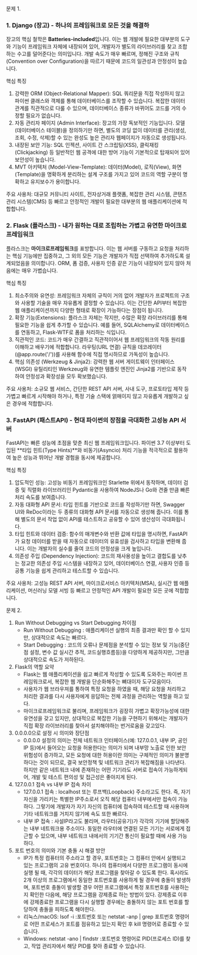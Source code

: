 문제 1. 

### 1. Django (장고) - 하나의 프레임워크로 모든 것을 해결하

장고의 핵심 철학은 **Batteries-included**입니다. 이는 웹 개발에 필요한 대부분의 도구와 기능이 프레임워크 자체에 내장되어 있어, 개발자가 별도의 라이브러리를 찾고 조합하는 수고를 덜어준다는 의미입니다. 개발 속도가 매우 빠르며, 정해진 구조와 규칙(Convention over Configuration)을 따르기 때문에 코드의 일관성과 안정성이 높습니다.

핵심 특징
1. 강력한 ORM (Object-Relational Mapper): SQL 쿼리문을 직접 작성하지 않고 파이썬 클래스와 객체를 통해 데이터베이스를 조작할 수 있습니다. 복잡한 데이터 관계를 직관적으로 다룰 수 있으며, 데이터베이스 종류가 바뀌어도 코드를 거의 수정할 필요가 없습니다.
2. 자동 관리자 페이지 (Admin Interface): 장고의 가장 독보적인 기능입니다. 모델(데이터베이스 테이블)을 정의하기만 하면, 별도의 코딩 없이 데이터를 관리(생성, 조회, 수정, 삭제)할 수 있는 완성도 높은 관리자 웹페이지가 자동으로 생성됩니다.
3. 내장된 보안 기능: SQL 인젝션, 사이트 간 스크립팅(XSS), 클릭재킹(Clickjacking) 등 일반적인 웹 공격에 대한 방어 기능이 기본적으로 탑재되어 있어 보안성이 높습니다.
4. MVT 아키텍처 (Model-View-Template): 데이터(Model), 로직(View), 화면(Template)을 명확하게 분리하는 설계 구조를 가지고 있어 코드의 역할 구분이 명확하고 유지보수가 용이합니다.

주요 사용처: 대규모 커뮤니티 사이트, 전자상거래 플랫폼, 복잡한 관리 시스템, 콘텐츠 관리 시스템(CMS) 등 빠르고 안정적인 개발이 필요한 대부분의 웹 애플리케이션에 적합합니다.
 
### 2. Flask (플라스크) - 내가 원하는 대로 조립하는 가볍고 유연한 마이크로프레임워크

플라스크는 **마이크로프레임워크**를 표방합니다. 이는 웹 서버를 구동하고 요청을 처리하는 핵심 기능에만 집중하고, 그 외의 모든 기능은 개발자가 직접 선택하여 추가하도록 설계되었음을 의미합니다. ORM, 폼 검증, 사용자 인증 같은 기능이 내장되어 있지 않아 처음에는 매우 가볍습니다.

핵심 특징
1. 최소주의와 유연성: 프레임워크 자체의 규칙이 거의 없어 개발자가 프로젝트의 구조와 사용할 기술을 매우 자유롭게 결정할 수 있습니다. 이는 간단한 API부터 복잡한 웹 애플리케이션까지 다양한 형태로 확장이 가능하다는 장점이 됩니다.
2. 확장 기능(Extensions): 플라스크 자체는 작지만, 수많은 확장 라이브러리를 통해 필요한 기능을 쉽게 추가할 수 있습니다. 예를 들어, SQLAlchemy로 데이터베이스를 연동하고, Flask-WTF로 폼을 처리하는 식입니다.
3. 직관적인 코드: 코드가 매우 간결하고 직관적이어서 웹 프레임워크의 작동 원리를 이해하고 배우기에 적합합니다. 라우팅(URL 연결) 규칙을 데코레이터(@app.route('/'))를 사용해 함수에 직접 명시하므로 가독성이 높습니다.
4. 핵심 의존성 (Werkzeug & Jinja2): 강력한 웹 서버 게이트웨이 인터페이스(WSGI) 유틸리티인 Werkzeug와 유연한 템플릿 엔진인 Jinja2를 기반으로 동작하여 안정성과 확장성을 모두 확보했습니다.

주요 사용처: 소규모 웹 서비스, 간단한 REST API 서버, 사내 도구, 프로토타입 제작 등 가볍고 빠르게 시작해야 하거나, 특정 기술 스택에 얽매이지 않고 자유롭게 개발하고 싶은 경우에 적합합니다.

### 3. FastAPI (패스트API) - 현대 파이썬의 장점을 극대화한 고성능 API 서버

FastAPI는 빠른 성능에 초점을 맞춘 최신 웹 프레임워크입니다. 파이썬 3.7 이상부터 도입된 **타입 힌트(Type Hints)**와 비동기(Asyncio) 처리 기능을 적극적으로 활용하여 높은 성능과 뛰어난 개발 경험을 동시에 제공합니다.

핵심 특징
1. 압도적인 성능: 고성능 비동기 프레임워크인 Starlette 위에서 동작하며, 데이터 검증 및 직렬화 라이브러리인 Pydantic을 사용하여 NodeJS나 Go와 견줄 만큼 빠른 처리 속도를 보여줍니다.
2. 자동 대화형 API 문서: 타입 힌트를 기반으로 코드를 작성하기만 하면, Swagger UI와 ReDoc이라는 두 종류의 대화형 API 문서를 자동으로 생성해 줍니다. 이를 통해 별도의 문서 작업 없이 API를 테스트하고 공유할 수 있어 생산성이 극대화됩니다.
3. 타입 힌트와 데이터 검증: 함수의 매개변수와 반환 값에 타입을 명시하면, FastAPI가 요청 데이터를 받을 때 자동으로 데이터의 유효성을 검사하고 타입을 변환해 줍니다. 이는 개발자의 실수를 줄여 코드의 안정성을 크게 높입니다.
4. 의존성 주입 (Dependency Injection): 코드의 재사용성을 높이고 결합도를 낮추는 정교한 의존성 주입 시스템을 내장하고 있어, 데이터베이스 연결, 사용자 인증 등 공통 기능을 쉽게 관리하고 테스트할 수 있습니다.

주요 사용처: 고성능 REST API 서버, 마이크로서비스 아키텍처(MSA), 실시간 웹 애플리케이션, 머신러닝 모델 서빙 등 빠르고 안정적인 API 개발이 필요한 모든 곳에 적합합니다.


문제 2. 
1. Run Without Debugging vs Start Debugging 차이점
    - Run Without Debugging : 애플리케이션 실행의 최종 결과만 확인 할 수 있지만, 상대적으로 속도는 빠르다.
    - Start Debugging : 코드의 오류나 문제점을 분석할 수 있는 정보 및 기능(중단점 설정, 변수 값 실시간 추적, 코드실행흐름등)을 다양하게 제공하지만, 그만큼 상대적으로 속도가 저하된다. 
2. Flask의 역할 요약
    - Flask는 웹 애플리케이션을 쉽고 빠르게 작성할 수 있도록 도와주는 파이썬 프레임워크로서, 복잡한 웹 개발을 단순화해주는 뼈대이자 도구모음이다. 
    - 사용자가 웹 브라우져를 통하여 특정 요청을 하였을 때, 해당 요청을 처리하고 처리한 결과를 다시 사용자에게 응답하는 전체 과정을 관리하는 역할을 하고 있다. 
    - 마이크로프레임워크로 불리며, 프레임워크가 굉장히 가볍고 확장가능성에 대한 유연성을 갖고 있지만, 상대적으로 복잡한 기능을 구현하기 위해서는 개발자가 직접 확장 라이브러리를 찾아서 설치해야하는 번거로움을 갖고있다. 
3. 0.0.0.0으로 설정 시 의미와 장단점
    - 0.0.0.0 설정의 의미는 전체 네트워크 인터페이스(예: 127.0.0.1, 내부 IP, 공인 IP 등)에서 들어오는 요청을 허용한다는 의미가 되며 내부망 노출로 인한 보안위험성이 증가하고, 모든 요청에 대한 허용이란 의미는 구체적인 의미가 불분명하다는 것이 되므로, 결국 보안정책 및 네트워크 관리가 복잡해짐을 나타낸다. 하지만 같은 네트워크 내에 존재하는 어떤 기기라도 서버로 접속이 가능하게되어, 개발 및 테스트 편의성 및 접근성은 좋아지게 된다. 
4. 127.0.0.1 접속 vs 내부 IP 접속 차이
    - 127.0.0.1 접속 : localhost 또는 루프백(Loopback) 주소라고도 한다. 즉, 자기자신을 가리키는 특별한 IP주소로서 오직 해당 컴퓨터 내부에서만 접속이 가능하다. 그렇기에 개발자가 자기 자신의 컴퓨터에 접속하여 테스트할 때 사용하며 기타 네트워크를 거치지 않기에 속도 또한 빠르다.
    - 내부 IP 접속 : 사설IP라고도 불리며, 라우터(공유기)가 각각의 기기에 할당해주는 내부 네트워크용 주소이다. 동일한 라우터에 연결된 모든 기기는 서로에게 접근할 수 있으며, 내부 네트워크 내에서의 기기간 통신이 필요할 때에 사용 가능하다. 
5. 포트 번호의 의미와 기본 충돌 시 해결 방안
    - IP가 특정 컴퓨터의 주소라고 할 경우, 포트번호는 그 컴퓨터 안에서 실행되고 있는 프로그램의 고유 번호이다. 하나의 컴퓨터에서 다양한 프로그램이 동시에 실행 될 때, 각각의 데이터가 해당 프로그램을 찾아갈 수 있도록 한다. 혹시라도 2개 이상의 프로그램에서 동일한 포트번호를 사용하게 될 경우에 충돌이 발생하며, 포트번호 충돌이 발생할 경우 어떤 프로그램에서 특정 포트번호를 사용하는지 확인한 다음에, 해당 프로그램을 강제종료 하는 방법이 있다. 강제종료 이후에 강제종료한 프로그램을 다시 실행할 경우에는 충돌하지 않는 포트 번호를 할당하여 충돌을 피하도록 해야한다.  
    - 리눅스/macOS: lsof -i :포트번호 또는 netstat -anp | grep 포트번호 명령어로 어떤 프로세스가 포트를 점유하고 있는지 확인 후 kill 명령어로 종료할 수 있습니다.
    - Windows: netstat -ano | findstr :포트번호 명령어로 PID(프로세스 ID)를 찾고, 작업 관리자에서 해당 PID를 찾아 종료할 수 있습니다. 

